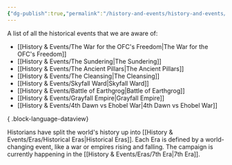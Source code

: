 ```yaml
---
{"dg-publish":true,"permalink":"/history-and-events/history-and-events/","hideInGraph":true,"updated":"2025-06-10T19:11:47.454+01:00"}
---
```


A list of all the historical events that we are aware of:
- [[History & Events/The War for the OFC's Freedom\|The War for the OFC's Freedom]]
- [[History & Events/The Sundering\|The Sundering]]
- [[History & Events/The Ancient Pillars\|The Ancient Pillars]]
- [[History & Events/The Cleansing\|The Cleansing]]
- [[History & Events/Skyfall Ward\|Skyfall Ward]]
- [[History & Events/Battle of Earthgrog\|Battle of Earthgrog]]
- [[History & Events/Grayfall Empire\|Grayfall Empire]]
- [[History & Events/4th Dawn vs Ehobel War\|4th Dawn vs Ehobel War]]

{ .block-language-dataview}

Historians have split the world's history up into [[History & Events/Eras/Historical Eras\|Historical Eras]]. Each Era is defined by a world-changing event, like a war or empires rising and falling. The campaign is currently happening in the [[History & Events/Eras/7th Era\|7th Era]].